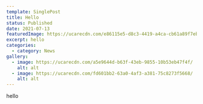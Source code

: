 ```yaml
---
template: SinglePost
title: Hello
status: Published
date: 2021-07-13
featuredImage: https://ucarecdn.com/e86115e5-d8c3-4419-a4ca-cb61a89f7ebb/
excerpt: hello
categories:
  - category: News
gallery:
  - image: https://ucarecdn.com/a5e9644d-b63f-43eb-9855-10b53eb47f4f/
    alt: alt
  - image: https://ucarecdn.com/fd601bb2-63a0-4af3-a381-75c8273f5668/
    alt: alt
---
```

hello
